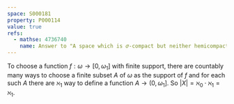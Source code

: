```yaml
---
space: S000181
property: P000114
value: true
refs:
  - mathse: 4736740
    name: Answer to "A space which is 𝜎-compact but neither hemicompact nor second countable"
---
```


To choose a function $f:\omega\to[0,\omega_1]$ with finite support, there are countably many ways
to choose a finite subset $A$ of $\omega$ as the support of $f$ and for each such $A$ there are
$\aleph_1$ way to define a function $A\to(0,\omega_1]$.  So $|X|=\aleph_0\cdot\aleph_1=\aleph_1$.
